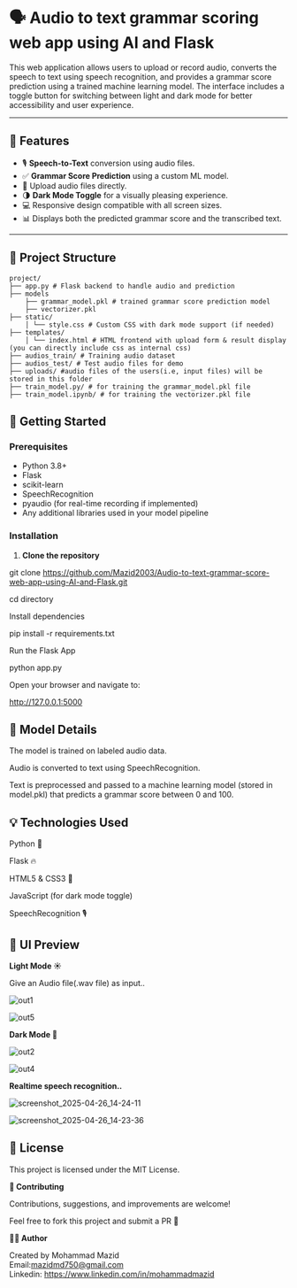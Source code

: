 # 🗣️ Audio to text grammar scoring web app using AI and Flask

This web application allows users to upload or record audio, converts the speech to text using speech recognition, and provides a grammar score prediction using a trained machine learning model. The interface includes a toggle button for switching between light and dark mode for better accessibility and user experience.

---
## 🌟 Features

- 🎙️ **Speech-to-Text** conversion using audio files.
- ✅ **Grammar Score Prediction** using a custom ML model.
- 📁 Upload audio files directly.
- 🌗 **Dark Mode Toggle** for a visually pleasing experience.
- 💻 Responsive design compatible with all screen sizes.
- 📊 Displays both the predicted grammar score and the transcribed text.

---

## 📁 Project Structure
```
project/ 
├── app.py # Flask backend to handle audio and prediction 
├── models
    ├── grammar_model.pkl # trained grammar score prediction model
    ├── vectorizer.pkl
├── static/ 
    │ └── style.css # Custom CSS with dark mode support (if needed)
├── templates/ 
    │ └── index.html # HTML frontend with upload form & result display (you can directly include css as internal css)
├── audios_train/ # Training audio dataset  
├── audios_test/ # Test audio files for demo 
├── uploads/ #audio files of the users(i.e, input files) will be stored in this folder
├── train_model.py/ # for training the grammar_model.pkl file 
├── train_model.ipynb/ # for training the vectorizer.pkl file
```
## 🚀 Getting Started

### Prerequisites

- Python 3.8+
- Flask
- scikit-learn
- SpeechRecognition
- pyaudio (for real-time recording if implemented)
- Any additional libraries used in your model pipeline

### Installation

1. **Clone the repository**

git clone https://github.com/Mazid2003/Audio-to-text-grammar-score-web-app-using-AI-and-Flask.git

cd directory

Install dependencies

pip install -r requirements.txt

Run the Flask App

python app.py

Open your browser and navigate to:

http://127.0.0.1:5000

## 🧠 Model Details

The model is trained on labeled audio data.

Audio is converted to text using SpeechRecognition.

Text is preprocessed and passed to a machine learning model (stored in model.pkl) that predicts a grammar score between 0 and 100.

## 💡 Technologies Used

Python 🐍

Flask 🔥

HTML5 & CSS3 🎨

JavaScript (for dark mode toggle)

SpeechRecognition 🎙️

## 📸 UI Preview

**Light Mode ☀️** 

Give an Audio file(.wav file) as input..

![out1](https://github.com/user-attachments/assets/7892778c-1437-43fa-bed4-dbb868746d9c)

![out5](https://github.com/user-attachments/assets/bfc5f53e-9244-4a9b-a5dd-a346d8b68c7e)

**Dark Mode 🌙**

![out2](https://github.com/user-attachments/assets/02cd2240-a914-4cdb-b7ec-00f1f67b88ed)

![out4](https://github.com/user-attachments/assets/cc84ae1d-e27c-41f9-888b-23dd57793d61)

**Realtime speech recognition..**

![screenshot_2025-04-26_14-24-11](https://github.com/user-attachments/assets/1446540b-f806-4ca9-8b51-891322de0063)

![screenshot_2025-04-26_14-23-36](https://github.com/user-attachments/assets/2856f221-d494-4c27-961b-991402b98930)

## 🔐 License

This project is licensed under the MIT License.

**🤝 Contributing**

Contributions, suggestions, and improvements are welcome!

Feel free to fork this project and submit a PR 🚀

**🙋‍♂️ Author**

Created by Mohammad Mazid<br>
Email:mazidmd750@gmail.com<br>
Linkedin: https://www.linkedin.com/in/mohammadmazid


